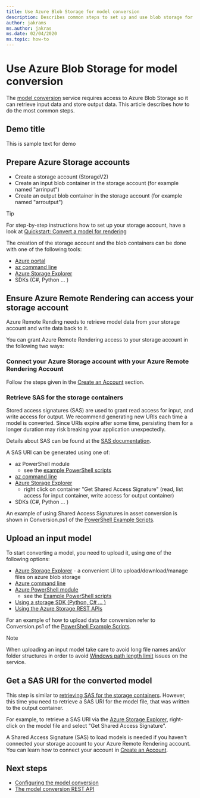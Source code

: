 ```yaml
---
title: Use Azure Blob Storage for model conversion
description: Describes common steps to set up and use blob storage for model conversion.
author: jakrams
ms.author: jakras
ms.date: 02/04/2020
ms.topic: how-to
---
```


# Use Azure Blob Storage for model conversion

The [model conversion](model-conversion.md) service requires access to Azure Blob Storage so it can retrieve input data and store output data. This article describes how to do the most common steps.
## Demo title
This is sample text for demo

## Prepare Azure Storage accounts

- Create a storage account (StorageV2)
- Create an input blob container in the storage account (for example named "arrinput")
- Create an output blob container in the storage account (for example named "arroutput")

> [!TIP]
> For step-by-step instructions how to set up your storage account, have a look at [Quickstart: Convert a model for rendering](../../quickstarts/convert-model.md)

The creation of the storage account and the blob containers can be done with one of the following tools:

- [Azure portal](https://portal.azure.com)
- [az command line](/cli/azure/install-azure-cli)
- [Azure Storage Explorer](https://azure.microsoft.com/features/storage-explorer/)
- SDKs (C#, Python ... )

## Ensure Azure Remote Rendering can access your storage account

Azure Remote Rending needs to retrieve model data from your storage account and write data back to it.

You can grant Azure Remote Rendering access to your storage account in the following two ways:

### Connect your Azure Storage account with your Azure Remote Rendering Account

Follow the steps given in the [Create an Account](../create-an-account.md#link-storage-accounts) section.

### Retrieve SAS for the storage containers

Stored access signatures (SAS) are used to grant read access for input, and write access for output. We recommend generating new URIs each time a model is converted. Since URIs expire after some time, persisting them for a longer duration may risk breaking your application unexpectedly.

Details about SAS can be found at the [SAS documentation](../../../storage/common/storage-sas-overview.md).

A SAS URI can be generated using one of:

- az PowerShell module
  - see the [example PowerShell scripts](../../samples/powershell-example-scripts.md)
- [az command line](/cli/azure/install-azure-cli)
- [Azure Storage Explorer](https://azure.microsoft.com/features/storage-explorer/)
  - right click on container "Get Shared Access Signature" (read, list access for input container, write access for output container)
- SDKs (C#, Python ... )

An example of using Shared Access Signatures in asset conversion is shown in Conversion.ps1 of the [PowerShell Example Scripts](../../samples/powershell-example-scripts.md#script-conversionps1).

## Upload an input model

To start converting a model, you need to upload it, using one of the following options:

- [Azure Storage Explorer](https://azure.microsoft.com/features/storage-explorer/) - a convenient UI to upload/download/manage files on azure blob storage
- [Azure command line](../../../storage/blobs/storage-quickstart-blobs-cli.md)
- [Azure PowerShell module](/powershell/azure/install-az-ps)
  - see the [Example PowerShell scripts](../../samples/powershell-example-scripts.md)
- [Using a storage SDK (Python, C# ... )](../../../storage/index.yml)
- [Using the Azure Storage REST APIs](/rest/api/storageservices/blob-service-rest-api)

For an example of how to upload data for conversion refer to Conversion.ps1 of the [PowerShell Example Scripts](../../samples/powershell-example-scripts.md#script-conversionps1).

> [!Note]
> When uploading an input model take care to avoid long file names and/or folder structures in order to avoid [Windows path length limit](/windows/win32/fileio/maximum-file-path-limitation) issues on the service. 

## Get a SAS URI for the converted model

This step is similar to [retrieving SAS for the storage containers](#retrieve-sas-for-the-storage-containers). However, this time you need to retrieve a SAS URI for the model file, that was written to the output container.

For example, to retrieve a SAS URI via the [Azure Storage Explorer](https://azure.microsoft.com/features/storage-explorer/), right-click on the model file and select "Get Shared Access Signature".

A Shared Access Signature (SAS) to load models is needed if you haven't connected your storage account to your Azure Remote Rendering account. You can learn how to connect your account in [Create an Account](../create-an-account.md#link-storage-accounts).

## Next steps

- [Configuring the model conversion](configure-model-conversion.md)
- [The model conversion REST API](conversion-rest-api.md)
